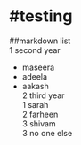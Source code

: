 #testing
========
##markdown
list  
1 second year
  - maseera  
  - adeela  
  - aakash  
2 third year  
  1 sarah  
  2 farheen  
  3 shivam  
3 no one else
